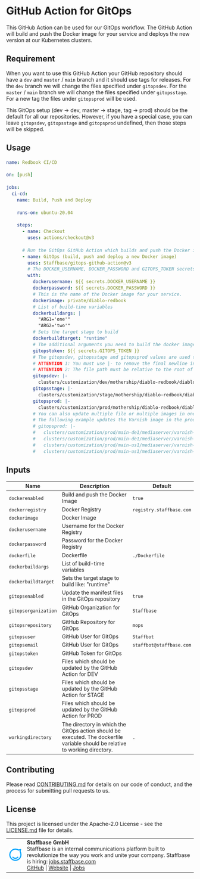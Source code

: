 # GitHub Action for GitOps

This GitHub Action can be used for our GitOps workflow.
The GitHub Action will build and push the Docker image for your service and deploys the new version at our Kubernetes clusters.

## Requirement

When you want to use this GitHub Action your GitHub repository should have a `dev` and `master` / `main` branch and it should use tags for releases.
For the `dev` branch we will change the files specified under `gitopsdev`.
For the `master` / `main` branch we will change the files specified under `gitopsstage`.
For a new tag the files under `gitopsprod` will be used.

This GitOps setup (dev -> dev, master -> stage, tag -> prod) should be the default for all our repositories.
However, if you have a special case, you can leave `gitopsdev`, `gitopsstage` and `gitopsprod` undefined, then those steps will be skipped.

## Usage

```yaml
name: Redbook CI/CD

on: [push]

jobs:
  ci-cd:
    name: Build, Push and Deploy

    runs-on: ubuntu-20.04

    steps:
      - name: Checkout
        uses: actions/checkout@v3

      # Run the GitOps GitHub Action which builds and push the Docker image and then updates the deployment in the repository.
      - name: GitOps (build, push and deploy a new Docker image)
        uses: Staffbase/gitops-github-action@v3
        # The DOCKER_USERNAME, DOCKER_PASSWORD and GITOPS_TOKEN secrets are available as organization secret.
        with:
          dockerusername: ${{ secrets.DOCKER_USERNAME }}
          dockerpassword: ${{ secrets.DOCKER_PASSWORD }}
          # This is the name of the Docker image for your service.
          dockerimage: private/diablo-redbook
          # List of build-time variables
          dockerbuildargs: |
            "ARG1='one'"
            "ARG2='two'"
          # Sets the target stage to build
          dockerbuildtarget: "runtime"
          # The additional arguments you need to build the docker image
          gitopstoken: ${{ secrets.GITOPS_TOKEN }}
          # The gitopsdev, gitopsstage and gitopsprod values are used to specify which files including the YAML path which should be updated with the new image.
          # ATTENTION 1: You must use |- to remove the final newline in the string, otherwise the GitHub Action will fail.
          # ATTENTION 2: The file path must be relative to the root of the GitOps repository (default: Staffbase/mops).
          gitopsdev: |-
            clusters/customization/dev/mothership/diablo-redbook/diablo-redbook-helm.yaml spec.template.spec.containers.redbook.image
          gitopsstage: |-
            clusters/customization/stage/mothership/diablo-redbook/diablo-redbook-helm.yaml spec.template.spec.containers.redbook.image
          gitopsprod: |-
            clusters/customization/prod/mothership/diablo-redbook/diablo-redbook-helm.yaml spec.template.spec.containers.redbook.image
          # You can also update multiple file or multiple images in one file.
          # The following example updates the Varnish image in the production cluster for main-de1 and main-us1. It also updates two images one is used for the init container and the other one for the normal container.
          # gitopsprod: |-
          #   clusters/customization/prod/main-de1/mediaserver/varnish-helm.yaml spec.template.spec.initContainers.config.image
          #   clusters/customization/prod/main-de1/mediaserver/varnish-helm.yaml spec.template.spec.containers.varnish.image
          #   clusters/customization/prod/main-us1/mediaserver/varnish-helm.yaml spec.template.spec.initContainers.config.image
          #   clusters/customization/prod/main-us1/mediaserver/varnish-helm.yaml spec.template.spec.containers.varnish.image
```

## Inputs

| Name                          | Description                                                                                                                   | Default                  |
|-------------------------------|-------------------------------------------------------------------------------------------------------------------------------|--------------------------|
| `dockerenabled`               | Build and push the Docker Image                                                                                               | `true`                   |
| `dockerregistry`              | Docker Registry                                                                                                               | `registry.staffbase.com` |
| `dockerimage`                 | Docker Image                                                                                                                  |                          |
| `dockerusername`              | Username for the Docker Registry                                                                                              |                          |
| `dockerpassword`              | Password for the Docker Registry                                                                                              |                          |
| `dockerfile`                  | Dockerfile                                                                                                                    | `./Dockerfile`           |
| `dockerbuildargs`             | List of build-time variables                                                                       |                          |
| `dockerbuildtarget`           | Sets the target stage to build like: "runtime"                                                                                |                          |
| `gitopsenabled`               | Update the manifest files in the GitOps repository                                                                            | `true`                   |
| `gitopsorganization`          | GitHub Organization for GitOps                                                                                                | `Staffbase`              |
| `gitopsrepository`            | GitHub Repository for GitOps                                                                                                  | `mops`                   |
| `gitopsuser`                  | GitHub User for GitOps                                                                                                        | `Staffbot`               |
| `gitopsemail`                 | GitHub User for GitOps                                                                                                        | `staffbot@staffbase.com` |
| `gitopstoken`                 | GitHub Token for GitOps                                                                                                       |                          |
| `gitopsdev`                   | Files which should be updated by the GitHub Action for DEV                                                                    |                          |
| `gitopsstage`                 | Files which should be updated by the GitHub Action for STAGE                                                                  |                          |
| `gitopsprod`                  | Files which should be updated by the GitHub Action for PROD                                                                   |                          |
| `workingdirectory`            | The directory in which the GitOps action should be executed. The dockerfile variable should be relative to working directory. | `.`                      |

## Contributing

Please read [CONTRIBUTING.md](CONTRIBUTING.md) for details on our code of conduct, and the process for submitting pull requests to us.

## License

This project is licensed under the Apache-2.0 License - see the [LICENSE.md](LICENSE) file for details.

<table>
  <tr>
    <td>
      <img src="docs/assets/images/staffbase.png" alt="Staffbase GmbH" width="96" />
    </td>
    <td>
      <b>Staffbase GmbH</b>
      <br />Staffbase is an internal communications platform built to revolutionize the way you work and unite your company. Staffbase is hiring: <a href="https://jobs.staffbase.com" target="_blank" rel="noreferrer">jobs.staffbase.com</a>
      <br /><a href="https://github.com/Staffbase" target="_blank" rel="noreferrer">GitHub</a> | <a href="https://staffbase.com/" target="_blank" rel="noreferrer">Website</a> | <a href="https://jobs.staffbase.com" target="_blank" rel="noreferrer">Jobs</a>
    </td>
  </tr>
</table>
